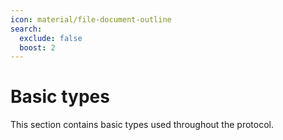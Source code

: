 ```yaml
---
icon: material/file-document-outline
search:
  exclude: false
  boost: 2
---
```


# Basic types

This section contains basic types used throughout the protocol.